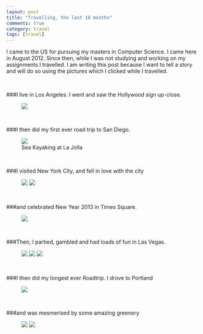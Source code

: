 ```yaml
---
layout: post
title: "Travelling, the last 18 months"
comments: true
category: travel
tags: [travel]
---
```


I came to the US for pursuing my masters in Computer Science. I came here in
August 2012. Since then, while I was not studying and working on my assignments
I travelled. I am writing this post because I want to tell a story and
will do so using the pictures which I clicked while I travelled.

<br/>

###I live in Los Angeles. I went and saw the Hollywood sign up-close.

<figure>
  <img src="/images/travel_story/1.jpg">
</figure>

<br/>

###I then did my first ever road trip to San Diego.

<figure>
  <img src="/images/travel_story/2.jpg">
  <figcaption> Sea Kayaking at La Jolla </figcaption>
</figure>

<br/>

###I visited New York City, and fell in love with the city

<figure class="half">
  <img src="/images/travel_story/3.jpg">
  <img src="/images/travel_story/4.jpg">
</figure>

<br/>

###and celebrated New Year 2013 in Times Square.

<figure>
  <img src="/images/travel_story/5.jpg">
</figure>

<br/>

###Then, I partied, gambled and had loads of fun in Las Vegas.

<figure class="third">
<img src="/images/travel_story/6.jpg">
<img src="/images/travel_story/7.jpg">
<img src="/images/travel_story/8.jpg">
</figure>

<br/>

###I then did my longest ever Roadtrip. I drove to Portland

<figure>
<img src="/images/travel_story/9.jpg">
</figure>

<br/>

###and was mesmerised by some amazing greenery

<figure class="half">
  <img src="/images/travel_story/10.jpg">
  <img src="/images/travel_story/11.jpg">
</figure>
